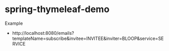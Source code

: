 # spring-thymeleaf-demo

Example
* http://localhost:8080/emails?templateName=subscribe&invitee=INVITEE&inviter=BLOOP&service=SERVICE